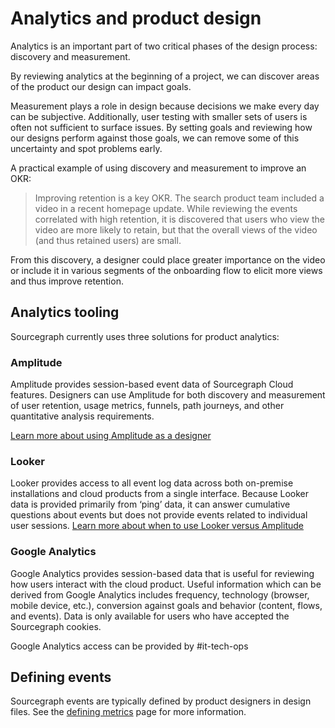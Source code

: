 # Analytics and product design

Analytics is an important part of two critical phases of the design process: discovery and measurement.

By reviewing analytics at the beginning of a project, we can discover areas of the product our design can impact goals.

Measurement plays a role in design because decisions we make every day can be subjective. Additionally, user testing with smaller sets of users is often not sufficient to surface issues. By setting goals and reviewing how our designs perform against those goals, we can remove some of this uncertainty and spot problems early.

A practical example of using discovery and measurement to improve an OKR:

> Improving retention is a key OKR. The search product team included a video in a recent homepage update. While reviewing the events correlated with high retention, it is discovered that users who view the video are more likely to retain, but that the overall views of the video (and thus retained users) are small.

From this discovery, a designer could place greater importance on the video or include it in various segments of the onboarding flow to elicit more views and thus improve retention.

## Analytics tooling

Sourcegraph currently uses three solutions for product analytics:

### Amplitude

Amplitude provides session-based event data of Sourcegraph Cloud features. Designers can use Amplitude for both discovery and measurement of user retention, usage metrics, funnels, path journeys, and other quantitative analysis requirements.

[Learn more about using Amplitude as a designer](./amplitude-for-designers.md)

### Looker

Looker provides access to all event log data across both on-premise installations and cloud products from a single interface. Because Looker data is provided primarily from ‘ping’ data, it can answer cumulative questions about events but does not provide events related to individual user sessions.
[Learn more about when to use Looker versus Amplitude](../../../bizops/amplitude.md#what-is-in-looker-vs-amplitude)

### Google Analytics

Google Analytics provides session-based data that is useful for reviewing how users interact with the cloud product. Useful information which can be derived from Google Analytics includes frequency, technology (browser, mobile device, etc.), conversion against goals and behavior (content, flows, and events). Data is only available for users who have accepted the Sourcegraph cookies.

Google Analytics access can be provided by #it-tech-ops

## Defining events

Sourcegraph events are typically defined by product designers in design files. See the [defining metrics](./defining-metrics.md) page for more information.
